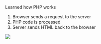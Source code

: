 Learned how PHP works
1. Browser sends a request to the server
2. PHP code is processed
3. Server sends HTML back to the browser

![](https://www.simplilearn.com/ice9/free_resources_article_thumb/php_page_workflow_3.png)